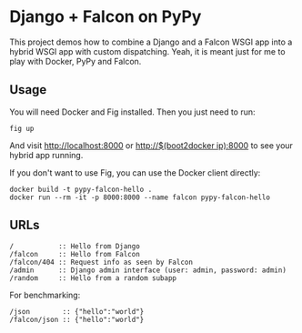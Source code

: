 Django + Falcon on PyPy
=======================

This project demos how to combine a Django and a Falcon WSGI app into a hybrid WSGI app with custom dispatching.
Yeah, it is meant just for me to play with Docker, PyPy and Falcon.


Usage
-----

You will need Docker and Fig installed. Then you just need to run:

    fig up

And visit [http://localhost:8000](http://localhost:8000) or [http://$(boot2docker ip):8000](http://192.168.59.103:8000) to see your hybrid app running.

If you don't want to use Fig, you can use the Docker client directly:

    docker build -t pypy-falcon-hello .
    docker run --rm -it -p 8000:8000 --name falcon pypy-falcon-hello


URLs
----

    /           :: Hello from Django
    /falcon     :: Hello from Falcon
    /falcon/404 :: Request info as seen by Falcon
    /admin      :: Django admin interface (user: admin, password: admin)
    /random     :: Hello from a random subapp

For benchmarking:

    /json        :: {"hello":"world"}
    /falcon/json :: {"hello":"world"}
